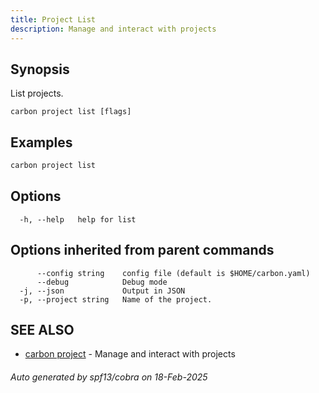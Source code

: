 ```yaml
---
title: Project List
description: Manage and interact with projects
---
```


## Synopsis

List projects.

```
carbon project list [flags]
```

## Examples

```bash
carbon project list
```

## Options

```
  -h, --help   help for list
```

## Options inherited from parent commands

```
      --config string    config file (default is $HOME/carbon.yaml)
      --debug            Debug mode
  -j, --json             Output in JSON
  -p, --project string   Name of the project.
```

## SEE ALSO

* [carbon project](carbon_project.md)	 - Manage and interact with projects

###### Auto generated by spf13/cobra on 18-Feb-2025
